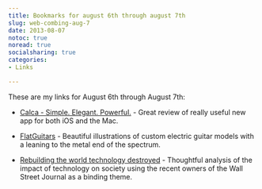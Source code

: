 ```yaml
---
title: Bookmarks for august 6th through august 7th
slug: web-combing-aug-7
date: 2013-08-07
notoc: true
noread: true
socialsharing: true
categories: 
- Links

---
```

These are my links for August 6th through August 7th:

  - [Calca - Simple. Elegant. Powerful.][beautifulpixels] - Great review of really useful new app for both iOS and the Mac.

  - [FlatGuitars][flatguitars] - Beautiful illustrations of custom electric guitar models with a leaning to the metal end of the spectrum.

  - [Rebuilding the world technology destroyed][stratechery] - Thoughtful analysis of the impact of technology on society using the recent owners of the Wall Street Journal as a binding theme.

[beautifulpixels]: https://beautifulpixels.com/macintosh/calca-simple-elegant-powerful/
[flatguitars]: http://flatguitars.com/Gibson-Les-Paul-Bullseye
[stratechery]: http://stratechery.com/2013/rebuilding-the-world-technology-destroyed/
